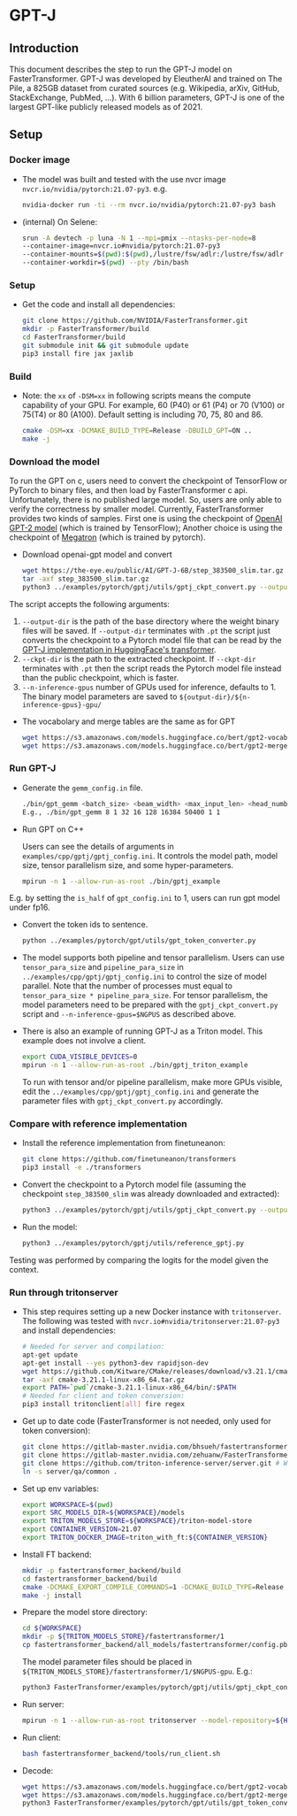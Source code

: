 # GPT-J

## Introduction

This document describes the step to run the GPT-J model on FasterTransformer.
GPT-J was developed by EleutherAI and trained on The Pile, a 825GB dataset from curated sources (e.g. Wikipedia, arXiv, GitHub, StackExchange, PubMed, ...).
With 6 billion parameters, GPT-J is one of the largest GPT-like publicly released models as of 2021.


## Setup

### Docker image

* The model was built and tested with the use nvcr image `nvcr.io/nvidia/pytorch:21.07-py3`. e.g.

    ```bash
    nvidia-docker run -ti --rm nvcr.io/nvidia/pytorch:21.07-py3 bash
    ```

* (internal) On Selene:

    ```bash
    srun -A devtech -p luna -N 1 --mpi=pmix --ntasks-per-node=8        \
    --container-image=nvcr.io#nvidia/pytorch:21.07-py3                 \
    --container-mounts=$(pwd):$(pwd),/lustre/fsw/adlr:/lustre/fsw/adlr \
    --container-workdir=$(pwd) --pty /bin/bash
    ```

### Setup

* Get the code and install all dependencies:

    ```bash
    git clone https://github.com/NVIDIA/FasterTransformer.git
    mkdir -p FasterTransformer/build
    cd FasterTransformer/build
    git submodule init && git submodule update
    pip3 install fire jax jaxlib
    ```

### Build

* Note: the `xx` of `-DSM=xx` in following scripts means the compute capability of your GPU. For example, 60 (P40) or 61 (P4) or 70 (V100) or 75(T4) or 80 (A100).  Default setting is including 70, 75, 80 and 86.


    ```bash
    cmake -DSM=xx -DCMAKE_BUILD_TYPE=Release -DBUILD_GPT=ON ..
    make -j
    ```

### Download the model

To run the GPT on c, users need to convert the checkpoint of TensorFlow or PyTorch to binary files, and then load by FasterTransformer c api. Unfortunately, there is no published large model. So, users are only able to verify the correctness by smaller model. Currently, FasterTransformer provides two kinds of samples. First one is using the checkpoint of [OpenAI GPT-2 model](https://github.com/openai/gpt-2) (which is trained by TensorFlow); Another choice is using the checkpoint of [Megatron](https://github.com/NVIDIA/Megatron-LM) (which is trained by pytorch).

* Download openai-gpt model and convert


    ```bash
    wget https://the-eye.eu/public/AI/GPT-J-6B/step_383500_slim.tar.gz
    tar -axf step_383500_slim.tar.gz
    python3 ../examples/pytorch/gptj/utils/gptj_ckpt_convert.py --output-dir ../models/j6b_ckpt --ckpt-dir ./step_383500 
    ```

The script accepts the following arguments:
1. `--output-dir` is the path of the base directory where the weight binary files will be saved. If `--output-dir` terminates with `.pt` the script just converts the checkpoint to a Pytorch model file that can be read by the [GPT-J implementation in HuggingFace's transformer](https://github.com/finetuneanon/transformers).  
2. `--ckpt-dir` is the path to the extracted checkpoint. If `--ckpt-dir` terminates with `.pt` then the script reads the Pytorch model file instead than the public checkpoint, which is faster.
3. `--n-inference-gpus` number of GPUs used for inference, defaults to 1. The binary model parameters are saved to `${output-dir}/${n-inference-gpus}-gpu/`


* The vocabolary and merge tables are the same as for GPT

    ```bash
    wget https://s3.amazonaws.com/models.huggingface.co/bert/gpt2-vocab.json -P ../models
    wget https://s3.amazonaws.com/models.huggingface.co/bert/gpt2-merges.txt -P ../models
    ```

### Run GPT-J

* Generate the `gemm_config.in` file.

    ```bash
    ./bin/gpt_gemm <batch_size> <beam_width> <max_input_len> <head_number> <size_per_head> <inter_size> <vocab_size> <is_fp16> <tensor_para_size>
    E.g., ./bin/gpt_gemm 8 1 32 16 128 16384 50400 1 1
    ```

* Run GPT on C++

    Users can see the details of arguments in `examples/cpp/gptj/gptj_config.ini`. It controls the model path, model size, tensor parallelism size, and some hyper-parameters.

    ```bash
    mpirun -n 1 --allow-run-as-root ./bin/gptj_example
    ```

E.g. by setting the `is_half` of `gpt_config.ini` to 1, users can run gpt model under fp16.

* Convert the token ids to sentence.

    ```bash
    python ../examples/pytorch/gpt/utils/gpt_token_converter.py 
    ```

* The model supports both pipeline and tensor parallelism. Users can use `tensor_para_size` and `pipeline_para_size` in `../examples/cpp/gptj/gptj_config.ini` to control the size of model parallel. Note that the number of processes must equal to `tensor_para_size * pipeline_para_size`. For tensor parallelism, the model parameters need to be prepared with the `gptj_ckpt_convert.py` script and `--n-inference-gpus=$NGPUS` as described above.

* There is also an example of running GPT-J as a Triton model. This example does not involve a client.

    ```bash
    export CUDA_VISIBLE_DEVICES=0
    mpirun -n 1 --allow-run-as-root ./bin/gptj_triton_example
    ```
    To run with tensor and/or pipeline parallelism, make more GPUs visible, edit the `../examples/cpp/gptj/gptj_config.ini` and generate the parameter files with  `gptj_ckpt_convert.py` accordingly.

### Compare with reference implementation

* Install the reference implementation from finetuneanon:

    ```bash
    git clone https://github.com/finetuneanon/transformers
    pip3 install -e ./transformers
    ```

* Convert the checkpoint to a Pytorch model file (assuming the checkpoint `step_383500_slim` was already downloaded and extracted):

    ```bash
    python3 ../examples/pytorch/gptj/utils/gptj_ckpt_convert.py --output-dir j6b_ckpt.pt --ckpt-dir ./step_383500
    ```

* Run the model:

    ```bash
    python3 ../examples/pytorch/gptj/utils/reference_gptj.py
    ```

Testing was performed by comparing the logits for the model given the context.

### Run through tritonserver

* This step requires setting up a new Docker instance with `tritonserver`. The following was tested with `nvcr.io#nvidia/tritonserver:21.07-py3` and install dependencies:

    ```bash
    # Needed for server and compilation:
    apt-get update
    apt-get install --yes python3-dev rapidjson-dev
    wget https://github.com/Kitware/CMake/releases/download/v3.21.1/cmake-3.21.1-linux-x86_64.tar.gz
    tar -axf cmake-3.21.1-linux-x86_64.tar.gz
    export PATH=`pwd`/cmake-3.21.1-linux-x86_64/bin/:$PATH
    # Needed for client and token conversion:
    pip3 install tritonclient[all] fire regex
    ```

* Get up to date code (FasterTransformer is not needed, only used for token conversion):

    ```bash
    git clone https://gitlab-master.nvidia.com/bhsueh/fastertransformer_backend -b dev-gptj
    git clone https://gitlab-master.nvidia.com/zehuanw/FasterTransformer        -b v5.0-dev-gptj
    git clone https://github.com/triton-inference-server/server.git # We need some tools when we test this backend
    ln -s server/qa/common .
    ```

* Set up env variables:

    ```bash
    export WORKSPACE=$(pwd)
    export SRC_MODELS_DIR=${WORKSPACE}/models
    export TRITON_MODELS_STORE=${WORKSPACE}/triton-model-store
    export CONTAINER_VERSION=21.07
    export TRITON_DOCKER_IMAGE=triton_with_ft:${CONTAINER_VERSION}
    ```

* Install FT backend:

    ```bash
    mkdir -p fastertransformer_backend/build
    cd fastertransformer_backend/build
    cmake -DCMAKE_EXPORT_COMPILE_COMMANDS=1 -DCMAKE_BUILD_TYPE=Release -DCMAKE_INSTALL_PREFIX=/opt/tritonserver -DTRITON_COMMON_REPO_TAG="r${NVIDIA_TRITON_SERVER_VERSION}" -DTRITON_CORE_REPO_TAG="r${NVIDIA_TRITON_SERVER_VERSION}" -DTRITON_BACKEND_REPO_TAG="r${NVIDIA_TRITON_SERVER_VERSION}" ..
    make -j install
    ```

* Prepare the model store directory:

    ```bash
    cd ${WORKSPACE}
    mkdir -p ${TRITON_MODELS_STORE}/fastertransformer/1
    cp fastertransformer_backend/all_models/fastertransformer/config.pbtxt ${TRITON_MODELS_STORE}/fastertransformer
    ```
    The model parameter files should be placed in `${TRITON_MODELS_STORE}/fastertransformer/1/$NGPUS-gpu`. E.g.:
    ```bash
    python3 FasterTransformer/examples/pytorch/gptj/utils/gptj_ckpt_convert.py --output-dir ${TRITON_MODELS_STORE}/fastertransformer/1/ --ckpt-dir /path/to/step_383500
    ```

* Run server:

    ```bash
    mpirun -n 1 --allow-run-as-root tritonserver --model-repository=${HOME}/triton-model-store &
    ```

* Run client:

    ```bash
    bash fastertransformer_backend/tools/run_client.sh
    ```

* Decode:
    ```bash
    wget https://s3.amazonaws.com/models.huggingface.co/bert/gpt2-vocab.json
    wget https://s3.amazonaws.com/models.huggingface.co/bert/gpt2-merges.txt
    python3 FasterTransformer/examples/pytorch/gpt/utils/gpt_token_converter.py --out_file=triton_out --vocab_file=gpt2-vocab.json --bpe_file=gpt2-merges.txt
    ```
